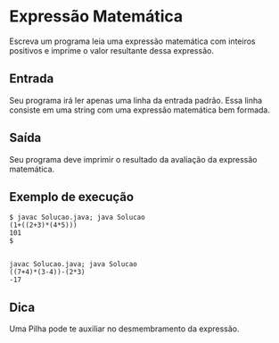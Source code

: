 # Expressão Matemática

Escreva um programa leia uma expressão matemática com inteiros positivos e imprime o valor resultante dessa expressão.

## Entrada

Seu programa irá ler apenas uma linha da entrada padrão. Essa linha consiste em uma string com uma expressão matemática bem formada.

## Saída

Seu programa deve imprimir o resultado da avaliação da expressão matemática.

## Exemplo de execução

	$ javac Solucao.java; java Solucao
	(1+((2+3)*(4*5)))
	101
	$
	
	
	javac Solucao.java; java Solucao
	((7+4)*(3-4))-(2*3)
	-17

## Dica

Uma Pilha pode te auxiliar no desmembramento da expressão.